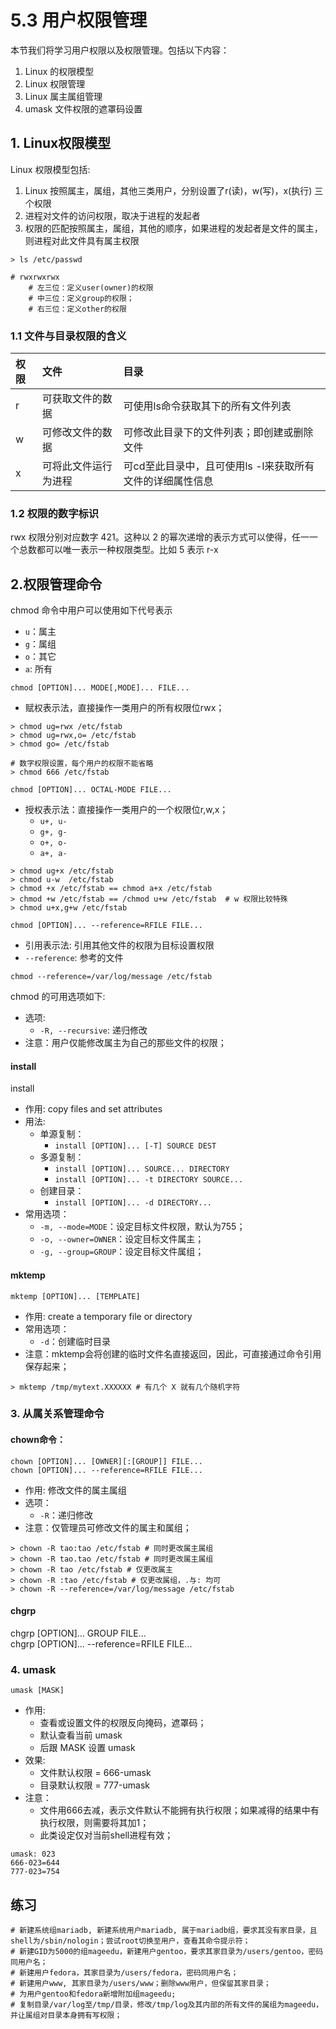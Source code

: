 # 5.3 用户权限管理
本节我们将学习用户权限以及权限管理。包括以下内容：
1. Linux 的权限模型
2. Linux 权限管理
3. Linux 属主属组管理
3. umask 文件权限的遮罩码设置

## 1. Linux权限模型
Linux 权限模型包括:
1. Linux 按照属主，属组，其他三类用户，分别设置了r(读)，w(写)，x(执行) 三个权限
2. 进程对文件的访问权限，取决于进程的发起者
3. 权限的匹配按照属主，属组，其他的顺序，如果进程的发起者是文件的属主，则进程对此文件具有属主权限


```
> ls /etc/passwd

# rwxrwxrwx
	# 左三位：定义user(owner)的权限
	# 中三位：定义group的权限；
	# 右三位：定义other的权限
```

### 1.1 文件与目录权限的含义
|权限|文件|目录|
|:---|:---|:---|
|r|可获取文件的数据|可使用ls命令获取其下的所有文件列表|
|w|可修改文件的数据|可修改此目录下的文件列表；即创建或删除文件|
|x|可将此文件运行为进程|可cd至此目录中，且可使用ls -l来获取所有文件的详细属性信息|


### 1.2 权限的数字标识
rwx 权限分别对应数字 421。这种以 2 的幂次递增的表示方式可以使得，任一一个总数都可以唯一表示一种权限类型。比如 5 表示 r-x

## 2.权限管理命令
chmod 命令中用户可以使用如下代号表示
- `u`：属主
- `g`：属组
- `o`：其它
- `a`: 所有


`chmod [OPTION]... MODE[,MODE]... FILE...`
- 赋权表示法，直接操作一类用户的所有权限位rwx；

```
> chmod ug=rwx /etc/fstab
> chmod ug=rwx,o= /etc/fstab
> chmod go= /etc/fstab

# 数字权限设置，每个用户的权限不能省略
> chmod 666 /etc/fstab 
```

`chmod [OPTION]... OCTAL-MODE FILE...`
- 授权表示法：直接操作一类用户的一个权限位r,w,x；
  - `u+, u-`
  - `g+, g-`
  - `o+, o-`
  - `a+, a-`

```
> chmod ug+x /etc/fstab
> chmod u-w  /etc/fstab
> chmod +x /etc/fstab == chmod a+x /etc/fstab
> chmod +w /etc/fstab == /chmod u+w /etc/fstab  # w 权限比较特殊
> chmod u+x,g+w /etc/fstab
```

`chmod [OPTION]... --reference=RFILE FILE...`
- 引用表示法: 引用其他文件的权限为目标设置权限
- `--reference`: 参考的文件

```
chmod --reference=/var/log/message /etc/fstab
``` 

chmod 的可用选项如下:
- 选项:
  - `-R, --recursive`: 递归修改
- 注意：用户仅能修改属主为自己的那些文件的权限；


#### install
install
- 作用: copy files and set attributes
- 用法:
  - 单源复制：
    - `install [OPTION]... [-T] SOURCE DEST`
  - 多源复制：
      - `install [OPTION]... SOURCE... DIRECTORY`
      - `install [OPTION]... -t DIRECTORY SOURCE...`
  - 创建目录：
      - `install [OPTION]... -d DIRECTORY...`
- 常用选项：
  - `-m, --mode=MODE`：设定目标文件权限，默认为755；
  - `-o, --owner=OWNER`：设定目标文件属主；
  - `-g, --group=GROUP`：设定目标文件属组；

#### mktemp
`mktemp [OPTION]... [TEMPLATE]`
- 作用: create a temporary file or directory
- 常用选项：
  - `-d`：创建临时目录
- 注意：mktemp会将创建的临时文件名直接返回，因此，可直接通过命令引用保存起来；

```
> mktemp /tmp/mytext.XXXXXX # 有几个 X 就有几个随机字符
```

### 3. 从属关系管理命令
#### chown命令：
`chown [OPTION]... [OWNER][:[GROUP]] FILE...`  
`chown [OPTION]... --reference=RFILE FILE...`  
- 作用: 修改文件的属主属组
- 选项：
    - `-R`：递归修改
- 注意：仅管理员可修改文件的属主和属组；

```
> chown -R tao:tao /etc/fstab # 同时更改属主属组
> chown -R tao.tao /etc/fstab # 同时更改属主属组
> chown -R tao /etc/fstab # 仅更改属主
> chown -R :tao /etc/fstab # 仅更改属组，.与: 均可
> chown -R --reference=/var/log/message /etc/fstab
```

#### chgrp
chgrp [OPTION]... GROUP FILE...  
chgrp [OPTION]... --reference=RFILE FILE... 


### 4. umask
`umask [MASK]`
- 作用:
  - 查看或设置文件的权限反向掩码，遮罩码；
  - 默认查看当前 umask
  - 后跟 MASK 设置 umask
- 效果:
    - 文件默认权限 = 666-umask
    - 目录默认权限 = 777-umask
- 注意：
  - 文件用666去减，表示文件默认不能拥有执行权限；如果减得的结果中有执行权限，则需要将其加1；
  - 此类设定仅对当前shell进程有效；

```
umask: 023
666-023=644
777-023=754
```


## 练习
```
# 新建系统组mariadb, 新建系统用户mariadb, 属于mariadb组，要求其没有家目录，且shell为/sbin/nologin；尝试root切换至用户，查看其命令提示符；
# 新建GID为5000的组mageedu，新建用户gentoo，要求其家目录为/users/gentoo，密码同用户名；
# 新建用户fedora，其家目录为/users/fedora，密码同用户名；
# 新建用户www, 其家目录为/users/www；删除www用户，但保留其家目录；
# 为用户gentoo和fedora新增附加组mageedu; 
# 复制目录/var/log至/tmp/目录，修改/tmp/log及其内部的所有文件的属组为mageedu，并让属组对目录本身拥有写权限；
```